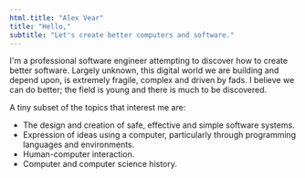 ```yaml
---
html.title: "Alex Vear"
title: "Hello,"
subtitle: "Let's create better computers and software."
---
```


I'm a professional software engineer attempting to discover how to create
better software.  Largely unknown, this digital world we are building and
depend upon, is extremely fragile, complex and driven by fads.  I believe we
can do better; the field is young and there is much to be discovered.

A tiny subset of the topics that interest me are:

- The design and creation of safe, effective and simple software systems.
- Expression of ideas using a computer, particularly through programming
  languages and environments.
- Human-computer interaction.
- Computer and computer science history.
